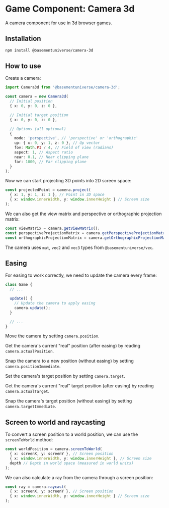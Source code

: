 # Game Component: Camera 3d

A camera component for use in 3d browser games.

## Installation

```bash
npm install @basementuniverse/camera-3d
```

## How to use

Create a camera:

```ts
import Camera3d from '@basementuniverse/camera-3d';

const camera = new Camera3d(
  // Initial position
  { x: 0, y: 0, z: 0 },

  // Initial target position
  { x: 0, y: 0, z: 0 },

  // Options (all optional)
  {
    mode: 'perspective', // 'perspective' or 'orthographic'
    up: { x: 0, y: 1, z: 0 }, // Up vector
    fov: Math.PI / 4, // Field of view (radians)
    aspect: 1, // Aspect ratio
    near: 0.1, // Near clipping plane
    far: 1000, // Far clipping plane
  }
);
```

Now we can start projecting 3D points into 2D screen space:

```ts
const projectedPoint = camera.project(
  { x: 1, y: 1, z: 1 }, // Point in 3D space
  { x: window.innerWidth, y: window.innerHeight } // Screen size
);
```

We can also get the view matrix and perspective or orthographic projection matrix:

```ts
const viewMatrix = camera.getViewMatrix();
const perspectiveProjectionMatrix = camera.getPerspectiveProjectionMatrix();
const orthographicProjectionMatrix = camera.getOrthographicProjectionMatrix();
```

The camera uses `mat`, `vec2` and `vec3` types from `@basementuniverse/vec`.

## Easing

For easing to work correctly, we need to update the camera every frame:

```ts
class Game {
  // ...

  update() {
    // Update the camera to apply easing
    camera.update();
  }

  // ...
}
```

Move the camera by setting `camera.position`.

Get the camera's current "real" position (after easing) by reading `camera.actualPosition`.

Snap the camera to a new position (without easing) by setting `camera.positionImmediate`.

Set the camera's target position by setting `camera.target`.

Get the camera's current "real" target position (after easing) by reading `camera.actualTarget`.

Snap the camera's target position (without easing) by setting `camera.targetImmediate`.

## Screen to world and raycasting

To convert a screen position to a world position, we can use the `screenToWorld` method:

```ts
const worldPosition = camera.screenToWorld(
  { x: screenX, y: screenY }, // Screen position
  { x: window.innerWidth, y: window.innerHeight }, // Screen size
  depth // Depth in world space (measured in world units)
);
```

We can also calculate a ray from the camera through a screen position:

```ts
const ray = camera.raycast(
  { x: screenX, y: screenY }, // Screen position
  { x: window.innerWidth, y: window.innerHeight } // Screen size
);
```
